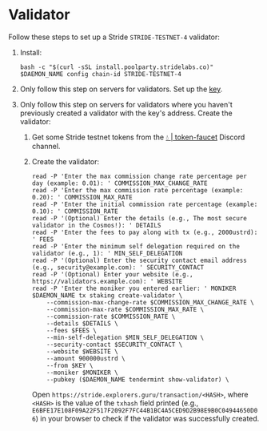 # Validator

Follow these steps to set up a Stride `STRIDE-TESTNET-4` validator:
1. Install:

    ```shell
    bash -c "$(curl -sSL install.poolparty.stridelabs.co)"
    $DAEMON_NAME config chain-id STRIDE-TESTNET-4
    ```
2. Only follow this step on servers for validators. Set up the [key](../../../key.md).
3. Only follow this step on servers for validators where you haven't previously created a validator with the key's address. Create the validator:
    1. Get some Stride testnet tokens from the [💧 | token-faucet](https://discord.com/channels/988945059783278602/992572020535599244) Discord channel.
    2. Create the validator:

        ```shell
        read -P 'Enter the max commission change rate percentage per day (example: 0.01): ' COMMISSION_MAX_CHANGE_RATE
        read -P 'Enter the max commission rate percentage (example: 0.20): ' COMMISSION_MAX_RATE
        read -P 'Enter the initial commission rate percentage (example: 0.10): ' COMMISSION_RATE
        read -P '(Optional) Enter the details (e.g., The most secure validator in the Cosmos!): ' DETAILS
        read -P 'Enter the fees to pay along with tx (e.g., 2000ustrd): ' FEES
        read -P 'Enter the minimum self delegation required on the validator (e.g., 1): ' MIN_SELF_DELEGATION
        read -P '(Optional) Enter the security contact email address (e.g., security@example.com): ' SECURITY_CONTACT
        read -P '(Optional) Enter your website (e.g., https://validators.example.com): ' WEBSITE
        read -P 'Enter the moniker you entered earlier: ' MONIKER
        $DAEMON_NAME tx staking create-validator \
            --commission-max-change-rate $COMMISSION_MAX_CHANGE_RATE \
            --commission-max-rate $COMMISSION_MAX_RATE \
            --commission-rate $COMMISSION_RATE \
            --details $DETAILS \
            --fees $FEES \
            --min-self-delegation $MIN_SELF_DELEGATION \
            --security-contact $SECURITY_CONTACT \
            --website $WEBSITE \
            --amount 900000ustrd \
            --from $KEY \
            --moniker $MONIKER \
            --pubkey ($DAEMON_NAME tendermint show-validator) \
        ```

       Open `https://stride.explorers.guru/transaction/<HASH>`, where `<HASH>` is the value of the `txhash` field printed (e.g., `E6BFE17E108F09A22F517F2092F7FC44B1BC4A5CED9D2B98E9B0C04944650D06`) in your browser to check if the validator was successfully created.
